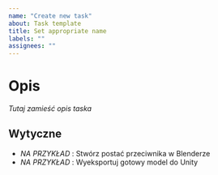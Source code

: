```yaml
---
name: "Create new task"
about: Task template
title: Set appropriate name
labels: ""
assignees: ""
---
```


# Opis

_Tutaj zamieść opis taska_

## Wytyczne

- _NA PRZYKŁAD_ : Stwórz postać przeciwnika w Blenderze
- _NA PRZYKŁAD_ : Wyeksportuj gotowy model do Unity
